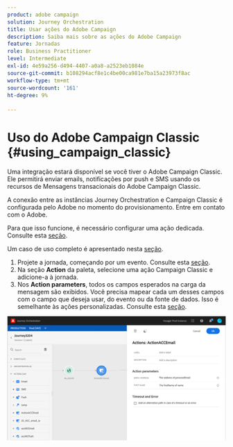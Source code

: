 ```yaml
---
product: adobe campaign
solution: Journey Orchestration
title: Usar ações do Adobe Campaign
description: Saiba mais sobre as ações do Adobe Campaign
feature: Jornadas
role: Business Practitioner
level: Intermediate
exl-id: 4e59a256-d494-4407-a0a8-a2523eb1084e
source-git-commit: b108294acf8e1c4be00ca981e7ba15a23973f8ac
workflow-type: tm+mt
source-wordcount: '161'
ht-degree: 9%

---
```


# Uso do Adobe Campaign Classic {#using_campaign_classic}

Uma integração estará disponível se você tiver o Adobe Campaign Classic. Ele permitirá enviar emails, notificações por push e SMS usando os recursos de Mensagens transacionais do Adobe Campaign Classic.

A conexão entre as instâncias Journey Orchestration e Campaign Classic é configurada pelo Adobe no momento do provisionamento. Entre em contato com o Adobe.

Para que isso funcione, é necessário configurar uma ação dedicada. Consulte esta [seção](../action/acc-action.md).

Um caso de uso completo é apresentado nesta [seção](../usecase/campaign-classic-use-case.md).

1. Projete a jornada, começando por um evento. Consulte esta [seção](../building-journeys/journey.md).
1. Na seção **Action** da paleta, selecione uma ação Campaign Classic e adicione-a à jornada.
1. Nos **Action parameters**, todos os campos esperados na carga da mensagem são exibidos. Você precisa mapear cada um desses campos com o campo que deseja usar, do evento ou da fonte de dados. Isso é semelhante às ações personalizadas. Consulte esta [seção](../building-journeys/using-custom-actions.md).

![](../assets/accintegration2.png)
